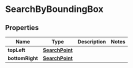 
# SearchByBoundingBox

## Properties
Name | Type | Description | Notes
------------ | ------------- | ------------- | -------------
**topLeft** | [**SearchPoint**](SearchPoint.md) |  | 
**bottomRight** | [**SearchPoint**](SearchPoint.md) |  | 



